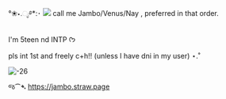 °❀⋆.ೃ࿔*:･
![](https://komarev.com/ghpvc/?username=your-github-username&color=grey)
call me Jambo/Venus/Nay , preferred in that order.

I'm 5teen nd INTP ᡣ𐭩

pls int 1st and freely c+h!! (unless I have dni in my user) ⋆.˚


![ -26](https://github.com/user-attachments/assets/c5dea5dc-8654-44e6-b4c8-48b2cbaf4a9b)


જ⁀➴ https://jambo.straw.page
